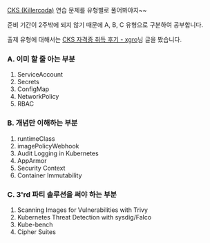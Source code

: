 [CKS (Killercoda)](https://killercoda.com/killer-shell-cks) 연습 문제를 유형별로 풀어봐야지~~

준비 기간이 2주밖에 되지 않기 때문에 A, B, C 유형으로 구분하여 공부합니다.

출제 유형에 대해서는 [CKS 자격증 취득 후기 - xgro](https://velog.io/@xgro/cks)님 글을 봤습니다.

### A. 이미 할 줄 아는 부분

1. ServiceAccount
2. Secrets
3. ConfigMap
4. NetworkPolicy
5. RBAC

### B. 개념만 이해하는 부분

1. runtimeClass
2. imagePolicyWebhook
3. Audit Logging in Kubernetes
4. AppArmor
5. Security Context
6. Container Immutability

### C. 3'rd 파티 솔루션을 써야 하는 부분

1. Scanning Images for Vulnerabilities with Trivy
2. Kubernetes Threat Detection with sysdig/Falco
3. Kube-bench
4. Cipher Suites
